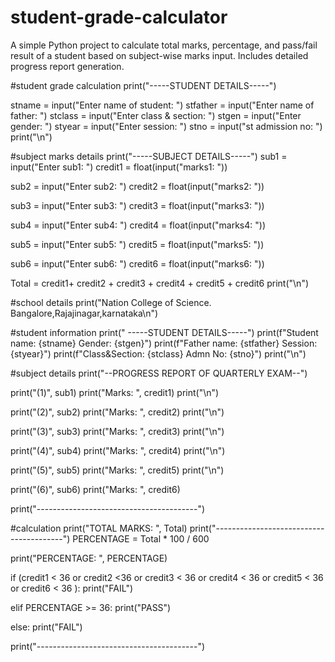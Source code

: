 # student-grade-calculator
A simple Python project to calculate total marks, percentage, and pass/fail result of a student based on subject-wise marks input. Includes detailed progress report generation.


#student grade calculation
print("-----STUDENT DETAILS-----")

stname = input("Enter name of student: ")
stfather = input("Enter name of father: ")
stclass = input("Enter class & section: ")
stgen = input("Enter gender: ")
styear = input("Enter session: ")
stno = input("st admission no: ")
print("\n")

#subject marks details
print("-----SUBJECT DETAILS-----")
sub1 = input("Enter sub1: ")
credit1 = float(input("marks1: "))

sub2 = input("Enter sub2: ")
credit2 = float(input("marks2: "))

sub3 = input("Enter sub3: ")
credit3 = float(input("marks3: "))

sub4 = input("Enter sub4: ")
credit4 = float(input("marks4: "))

sub5 = input("Enter sub5: ")
credit5 = float(input("marks5: "))

sub6 = input("Enter sub6: ")
credit6 = float(input("marks6: "))

Total = credit1+ credit2 + credit3 + credit4 + credit5 + credit6
print("\n")

#school details
print("Nation College of Science. Bangalore,Rajajinagar,karnataka\n")

#student information
print(" -----STUDENT DETAILS-----")
print(f"Student name:  {stname}          Gender: {stgen}")
print(f"Father name: {stfather}            Session: {styear}")
print(f"Class&Section: {stclass}          Admn No: {stno}")
print("\n")

#subject details
print("--PROGRESS REPORT OF QUARTERLY EXAM--")

print("(1)", sub1)
print("Marks: ", credit1)
print("\n")

print("(2)", sub2)
print("Marks: ", credit2)
print("\n")

print("(3)", sub3)
print("Marks: ", credit3)
print("\n")

print("(4)", sub4)
print("Marks: ", credit4)
print("\n")

print("(5)", sub5)
print("Marks: ", credit5)
print("\n")

print("(6)", sub6)
print("Marks: ", credit6)

print("----------------------------------------")

#calculation
print("TOTAL MARKS:  ", Total)
print("----------------------------------------")
PERCENTAGE = Total * 100 / 600

print("PERCENTAGE: ", PERCENTAGE)

if (credit1 < 36 or credit2 <36 or credit3 < 36 or credit4 < 36 or credit5 < 36 or credit6 < 36 ):
print("FAIL")

elif PERCENTAGE >= 36:
print("PASS")

else:
print("FAIL")

print("----------------------------------------")

